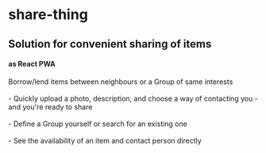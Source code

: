 # share-thing

<h2>Solution for convenient sharing of items</h2>
<h4>as React PWA</h4>

<p>
  <div>Borrow/lend items between neighbours or a Group of same interests</div></br>
  <div>- Quickly upload a photo, description, and choose a way of contacting you - and you're ready to share</div></br>
  <div>- Define a Group yourself or search for an existing one</div></br>
  <div>- See the availability of an item and contact person directly</div>
</p>

